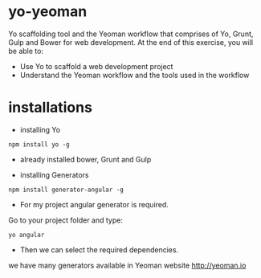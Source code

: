 # yo-yeoman
 Yo scaffolding tool and the Yeoman workflow that comprises of Yo, Grunt, Gulp and Bower for web development. At the end of this exercise, you will be able to:
- Use Yo to scaffold a web development project
- Understand the Yeoman workflow and the tools used in the workflow

# installations

* installing Yo
`````
npm install yo -g
`````
 - already installed bower, Grunt and Gulp

* installing Generators
``````
npm install generator-angular -g
``````
- For my project angular generator is required.

Go to your project folder and type:

``````
yo angular
``````
- Then we can select the required dependencies.

we have many generators available in Yeoman website http://yeoman.io  
